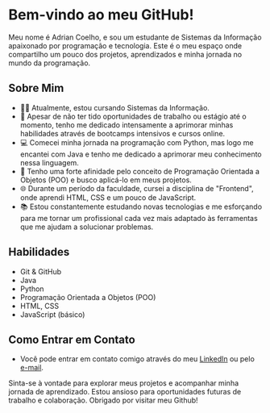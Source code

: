 # Bem-vindo ao meu GitHub!

Meu nome é Adrian Coelho, e sou um estudante de Sistemas da Informação apaixonado por programação e tecnologia. Este é o meu espaço onde compartilho um pouco dos projetos, aprendizados e minha jornada no mundo da programação.

## Sobre Mim

- 👨‍🎓 Atualmente, estou cursando Sistemas da Informação.
- 🚀 Apesar de não ter tido oportunidades de trabalho ou estágio até o momento, tenho me dedicado intensamente a aprimorar minhas habilidades através de bootcamps intensivos e cursos online.
- 💻 Comecei minha jornada na programação com Python, mas logo me encantei com Java e tenho me dedicado a aprimorar meu conhecimento nessa linguagem.
- 🎯 Tenho uma forte afinidade pelo conceito de Programação Orientada a Objetos (POO) e busco aplicá-lo em meus projetos.
- 🌐 Durante um período da faculdade, cursei a disciplina de "Frontend", onde aprendi HTML, CSS e um pouco de JavaScript.
- 📚 Estou constantemente estudando novas tecnologias e me esforçando para me tornar um profissional cada vez mais adaptado às ferramentas que me ajudam a solucionar problemas.

## Habilidades
- Git & GitHub
- Java
- Python
- Programação Orientada a Objetos (POO)
- HTML, CSS
- JavaScript (básico)

## Como Entrar em Contato

- Você pode entrar em contato comigo através do meu [LinkedIn]((https://www.linkedin.com/in/adrian-coelho-bezerra/)) ou pelo [e-mail](adriancoelho2020@gmail.com).

Sinta-se à vontade para explorar meus projetos e acompanhar minha jornada de aprendizado. Estou ansioso para oportunidades futuras de trabalho e colaboração. Obrigado por visitar meu Github!

